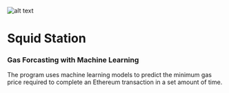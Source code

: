 ![alt text](https://github.com/dmintercept/eth_squid_station/blob/master/assets/squid-logo-1.png)

# Squid Station 
### Gas Forcasting with Machine Learning

The program uses machine learning models to predict the minimum gas price required to complete an Ethereum transaction in a set amount of time.

